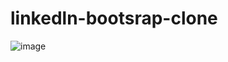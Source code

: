 ﻿# linkedln-bootsrap-clone
![image](https://user-images.githubusercontent.com/49645638/193458838-ab2194f7-5da2-4689-a0eb-4cf422190c60.png)
